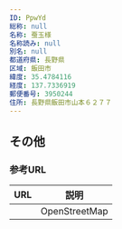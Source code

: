 ```yaml
---
ID: PpwYd
総称: null
名称: 蚕玉様
名称読み: null
別名: null
都道府県: 長野県
区域: 飯田市
緯度: 35.4784116
経度: 137.7336919
郵便番号: 3950244
住所: 長野県飯田市山本６２７７
---
```


## その他

### 参考URL

| URL | 説明          |
| --- | ------------- |
|     | OpenStreetMap |
